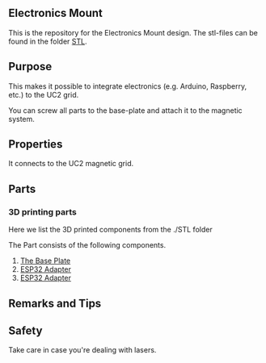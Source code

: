 ## Electronics Mount
This is the repository for the Electronics Mount design. The stl-files can be found in the folder [STL](./STL).



## Purpose
This makes it possible to integrate electronics (e.g. Arduino, Raspberry, etc.) to the UC2 grid. 

You can screw all parts to the base-plate and attach it to the magnetic system.

## Properties
It connects to the UC2 magnetic grid.

## Parts

### 3D printing parts 
Here we list the 3D printed components from the ./STL folder


The Part consists of the following components. 

1. [The Base Plate](./STL/Assembly_Electronics_70_Electronics_Baseplate_1.stl)
2. [ESP32 Adapter](./STL/Assembly_Electronics_70_Electronics_ESP32_2.stl)
2. [ESP32 Adapter](./STL/Assembly_Electronics_70_Electronics_Mount_Arduino_3.stl)


## Remarks and Tips 

## Safety
Take care in case you're dealing with lasers. 
